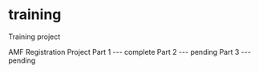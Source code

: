 # training
Training project

AMF Registration Project
Part 1 --- complete
Part 2 --- pending
Part 3 --- pending
